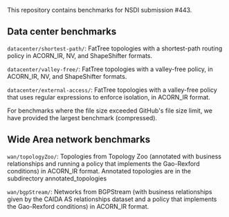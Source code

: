 This repository contains benchmarks for NSDI submission #443.

## Data center benchmarks
`datacenter/shortest-path/`: FatTree topologies with a shortest-path routing policy in ACORN_IR, NV, and ShapeShifter formats.

`datacenter/valley-free/`: FatTree topologies with a valley-free policy, in ACORN_IR, NV, and ShapeShifter formats.

`datacenter/external-access/`: FatTree topologies with a valley-free policy that uses regular expressions to enforce isolation, in ACORN_IR format.

For benchmarks where the file size exceeded GitHub's file size limit, we have provided the largest benchmark (compressed).

## Wide Area network benchmarks
`wan/topologyZoo/`: Topologies from Topology Zoo (annotated with business relationships and  running a policy that implements the Gao-Rexford conditions) in ACORN_IR format. Annotated topologies are in the subdirectory annotated_topologies

`wan/bgpStream/`: Networks from BGPStream (with  business relationships given by the CAIDA AS relationships dataset and a policy that implements the Gao-Rexford conditions) in ACORN_IR format. 

